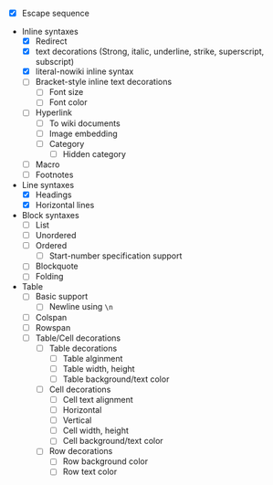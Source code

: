 - [x] Escape sequence
- Inline syntaxes
  - [x] Redirect
  - [x] text decorations (Strong, italic, underline, strike, superscript, subscript)
  - [x] literal-nowiki inline syntax
  - [ ] Bracket-style inline text decorations
    - [ ] Font size
    - [ ] Font color
  - [ ] Hyperlink
    - [ ] To wiki documents
    - [ ] Image embedding
    - [ ] Category
        - [ ] Hidden category
  - [ ] Macro
  - [ ] Footnotes
- Line syntaxes
    - [x] Headings
    - [x] Horizontal lines
- Block syntaxes
    - [ ] List
    - [ ] Unordered
    - [ ] Ordered
        - [ ] Start-number specification support
    - [ ] Blockquote
    - [ ] Folding
- Table
    - [ ] Basic support
        - [ ] Newline using `\n`
    - [ ] Colspan
    - [ ] Rowspan
    - [ ] Table/Cell decorations
        - [ ] Table decorations
            - [ ] Table alginment
            - [ ] Table width, height
            - [ ] Table background/text color
        - [ ] Cell decorations
            - [ ] Cell text alignment
            - [ ] Horizontal
            - [ ] Vertical
            - [ ] Cell width, height
            - [ ] Cell background/text color
        - [ ] Row decorations
            - [ ] Row background color
            - [ ] Row text color